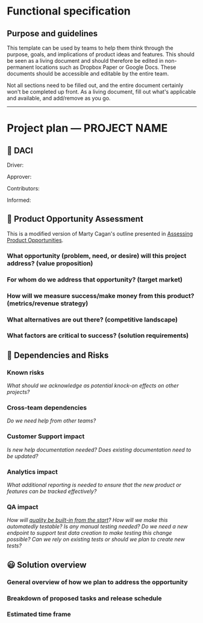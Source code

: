# Functional specification

## Purpose and guidelines

This template can be used by teams to help them think through the purpose, goals, and implications of product ideas and features. This should be seen as a living document and should therefore be edited in non-permanent locations such as Dropbox Paper or Google Docs. These documents should be accessible and editable by the entire team.

Not all sections need to be filled out, and the entire document certainly won't be completed up front. As a living document, fill out what's applicable and available, and add/remove as you go.

***

# Project plan — PROJECT NAME

## 🎯 DACI

Driver:

Approver:

Contributors:

Informed:


## 🚀 Product Opportunity Assessment

This is a modified version of Marty Cagan's outline presented in [Assessing Product Opportunities](https://svpg.com/assessing-product-opportunities/).

### What opportunity (problem, need, or desire) will this project address? (value proposition)


### For whom do we address that opportunity? (target market)


### How will we measure success/make money from this product? (metrics/revenue strategy)


### What alternatives are out there? (competitive landscape)


### What factors are critical to success? (solution requirements)


## 😬 Dependencies and Risks

### Known risks

_What should we acknowledge as potential knock-on effects on other projects?_


### Cross-team dependencies

_Do we need help from other teams?_


### Customer Support impact

_Is new help documentation needed? Does existing documentation need to be updated?_


### Analytics impact

_What additional reporting is needed to ensure that the new product or features can be tracked effectively?_


### QA impact

_How will [quality be built-in from the start](https://deming.org/inspection-is-too-late-the-quality-good-or-bad-is-already-in-the-product/)? How will we make this automatedly testable? Is any manual testing needed? Do we need a new endpoint to support test data creation to make testing this change possible? Can we rely on existing tests or should we plan to create new tests?_


## 😃 Solution overview

### General overview of how we plan to address the opportunity


### Breakdown of proposed tasks and release schedule


### Estimated time frame
